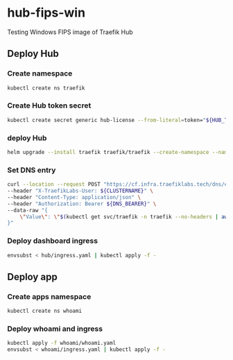 # hub-fips-win

Testing Windows FIPS image of Traefik Hub

## Deploy Hub

### Create namespace

```bash
kubectl create ns traefik
```

### Create Hub token secret

```bash
kubectl create secret generic hub-license --from-literal=token="${HUB_TOKEN}" -n traefik
```

### deploy Hub

```bash
helm upgrade --install traefik traefik/traefik --create-namespace --namespace traefik --values hub/hub-values.yaml --set-json 'nodeSelector={"kubernetes.io/os": "windows"}' --set-json 'podSecurityContext=null'
```

### Set DNS entry

```bash
curl --location --request POST "https://cf.infra.traefiklabs.tech/dns/env-on-demand" \
--header "X-TraefikLabs-User: ${CLUSTERNAME}" \
--header "Content-Type: application/json" \
--header "Authorization: Bearer ${DNS_BEARER}" \
--data-raw "{
    \"Value\": \"$(kubectl get svc/traefik -n traefik --no-headers | awk {'print $4'})\"
}"
```

### Deploy dashboard ingress

```bash
envsubst < hub/ingress.yaml | kubectl apply -f -
```

## Deploy app

### Create apps namespace

```bash
kubectl create ns whoami
```

### Deploy whoami and ingress

```bash
kubectl apply -f whoami/whoami.yaml
envsubst < whoami/ingress.yaml | kubectl apply -f -
```

